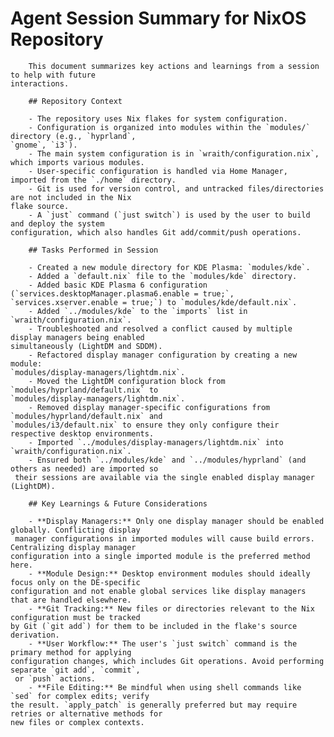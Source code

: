 # Agent Session Summary for NixOS Repository

        This document summarizes key actions and learnings from a session to help with future
    interactions.

        ## Repository Context

        - The repository uses Nix flakes for system configuration.
        - Configuration is organized into modules within the `modules/` directory (e.g., `hyprland`,
    `gnome`, `i3`).
        - The main system configuration is in `wraith/configuration.nix`, which imports various modules.
        - User-specific configuration is handled via Home Manager, imported from the `./home` directory.
        - Git is used for version control, and untracked files/directories are not included in the Nix
    flake source.
        - A `just` command (`just switch`) is used by the user to build and deploy the system
    configuration, which also handles Git add/commit/push operations.

        ## Tasks Performed in Session

        - Created a new module directory for KDE Plasma: `modules/kde`.
        - Added a `default.nix` file to the `modules/kde` directory.
        - Added basic KDE Plasma 6 configuration (`services.desktopManager.plasma6.enable = true;`,
    `services.xserver.enable = true;`) to `modules/kde/default.nix`.
        - Added `../modules/kde` to the `imports` list in `wraith/configuration.nix`.
        - Troubleshooted and resolved a conflict caused by multiple display managers being enabled
    simultaneously (LightDM and SDDM).
        - Refactored display manager configuration by creating a new module:
    `modules/display-managers/lightdm.nix`.
        - Moved the LightDM configuration block from `modules/hyprland/default.nix` to
    `modules/display-managers/lightdm.nix`.
        - Removed display manager-specific configurations from `modules/hyprland/default.nix` and
    `modules/i3/default.nix` to ensure they only configure their respective desktop environments.
        - Imported `../modules/display-managers/lightdm.nix` into `wraith/configuration.nix`.
        - Ensured both `../modules/kde` and `../modules/hyprland` (and others as needed) are imported so
     their sessions are available via the single enabled display manager (LightDM).

        ## Key Learnings & Future Considerations

        - **Display Managers:** Only one display manager should be enabled globally. Conflicting display
     manager configurations in imported modules will cause build errors. Centralizing display manager
    configuration into a single imported module is the preferred method here.
        - **Module Design:** Desktop environment modules should ideally focus only on the DE-specific
    configuration and not enable global services like display managers that are handled elsewhere.
        - **Git Tracking:** New files or directories relevant to the Nix configuration must be tracked
    by Git (`git add`) for them to be included in the flake's source derivation.
        - **User Workflow:** The user's `just switch` command is the primary method for applying
    configuration changes, which includes Git operations. Avoid performing separate `git add`, `commit`,
     or `push` actions.
        - **File Editing:** Be mindful when using shell commands like `sed` for complex edits; verify
    the result. `apply_patch` is generally preferred but may require retries or alternative methods for
    new files or complex contexts.
